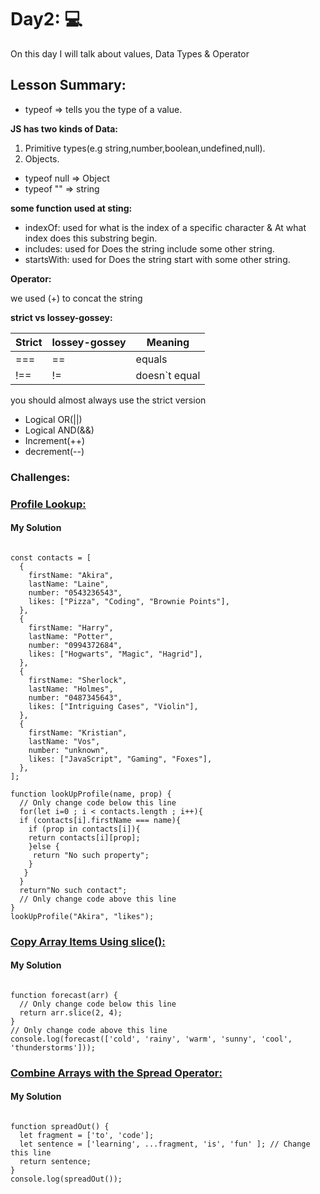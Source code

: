 # Day2: 💻
 On this day I will talk about values, Data Types & Operator


## Lesson Summary:
 - typeof => tells you the type of a value.
  
 **JS has two kinds of Data:**
  1. Primitive types(e.g string,number,boolean,undefined,null).
  2. Objects.
  - typeof null => Object
  - typeof "" => string

 **some function used at sting:**
 
 - indexOf: used for what is the index of a specific character & At what index does this substring begin.
 - includes: used for Does the string include some other string.
 - startsWith: used for Does the string start with some other string.

  **Operator:** 
  
  we used (+) to concat the string
  
  **strict vs lossey-gossey:**

| Strict | lossey-gossey | Meaning |
| ----------- | ----------- |  -----------|
| === | == | equals |
| !== | != | doesn`t equal |

you should almost always use the strict version

- Logical OR(||)
- Logical AND(&&)
- Increment(++)
- decrement(--)

  
### Challenges:

### [Profile Lookup:](https://www.freecodecamp.org/learn/javascript-algorithms-and-data-structures/basic-javascript/profile-lookup)
#### My Solution
```

const contacts = [
  {
    firstName: "Akira",
    lastName: "Laine",
    number: "0543236543",
    likes: ["Pizza", "Coding", "Brownie Points"],
  },
  {
    firstName: "Harry",
    lastName: "Potter",
    number: "0994372684",
    likes: ["Hogwarts", "Magic", "Hagrid"],
  },
  {
    firstName: "Sherlock",
    lastName: "Holmes",
    number: "0487345643",
    likes: ["Intriguing Cases", "Violin"],
  },
  {
    firstName: "Kristian",
    lastName: "Vos",
    number: "unknown",
    likes: ["JavaScript", "Gaming", "Foxes"],
  },
];

function lookUpProfile(name, prop) {
  // Only change code below this line
  for(let i=0 ; i < contacts.length ; i++){
  if (contacts[i].firstName === name){
    if (prop in contacts[i]){
    return contacts[i][prop];
    }else {
     return "No such property";
    }
   }
  }
  return"No such contact";
  // Only change code above this line
}
lookUpProfile("Akira", "likes");
```

### [Copy Array Items Using slice():](https://www.freecodecamp.org/learn/javascript-algorithms-and-data-structures/basic-data-structures/copy-array-items-using-slice)
#### My Solution
```

function forecast(arr) {
  // Only change code below this line
  return arr.slice(2, 4);
}
// Only change code above this line
console.log(forecast(['cold', 'rainy', 'warm', 'sunny', 'cool', 'thunderstorms']));
```

### [Combine Arrays with the Spread Operator:](https://www.freecodecamp.org/learn/javascript-algorithms-and-data-structures/basic-data-structures/combine-arrays-with-the-spread-operator)
#### My Solution
```

function spreadOut() {
  let fragment = ['to', 'code'];
  let sentence = ['learning', ...fragment, 'is', 'fun' ]; // Change this line
  return sentence;
}
console.log(spreadOut());
```




  
    
